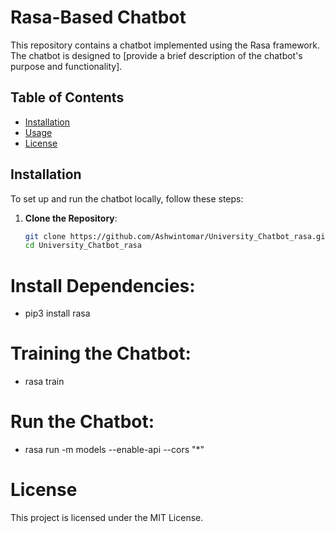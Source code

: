 # Rasa-Based Chatbot

This repository contains a chatbot implemented using the Rasa framework. The chatbot is designed to [provide a brief description of the chatbot's purpose and functionality].

## Table of Contents

- [Installation](#installation)
- [Usage](#usage)
- [License](#license)

## Installation

To set up and run the chatbot locally, follow these steps:

1. **Clone the Repository**: 
   ```bash
   git clone https://github.com/Ashwintomar/University_Chatbot_rasa.git
   cd University_Chatbot_rasa
# Install Dependencies:
- pip3 install rasa

# Training the Chatbot:
- rasa train

# Run the Chatbot:
- rasa run -m models --enable-api --cors "*"

# License
This project is licensed under the MIT License.
